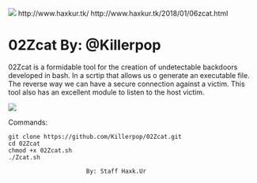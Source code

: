 <img src="http://2.bp.blogspot.com/-AEMFuusurAY/WmZzIWGkrmI/AAAAAAAAAnk/e2dyPk_bRfgjYhSOHufT4EsIerBZmHGIwCK4BGAYYCw/s326/sdcdc.png" />
http://www.haxkur.tk/   http://www.haxkur.tk/2018/01/06zcat.html

# 02Zcat By: @Killerpop


02Zcat is a formidable tool for the creation of undetectable 
backdoors developed in bash. In a scrtip that allows us 
o generate an executable file. 
The reverse way we can have a secure connection against a victim.
This tool also has an excellent module to listen to the host victim.


<img src="https://4.bp.blogspot.com/-UKSgqYFFEMM/WoW37M65KII/AAAAAAAAAqE/WTCmc4AXD9wPX0yReXxzQptXmdXicuaLQCLcBGAs/s1600/Captura%2Bde%2Bpantalla%2B2018-02-15%2B13%253A39%253A43.png" />


Commands:

	git clone https://github.com/Killerpop/02Zcat.git
	cd 02Zcat
	chmod +x 02Zcat.sh
	./Zcat.sh

                          By: Staff Haxk.Ur
